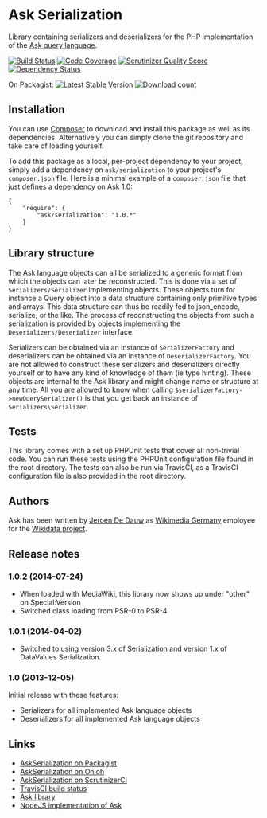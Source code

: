 # Ask Serialization

Library containing serializers and deserializers for the PHP implementation of the
[Ask query language](https://github.com/wmde/Ask).

[![Build Status](https://secure.travis-ci.org/wmde/AskSerialization.png?branch=master)](http://travis-ci.org/wmde/AskSerialization)
[![Code Coverage](https://scrutinizer-ci.com/g/wmde/AskSerialization/badges/coverage.png?s=451c8ee074823e1a9cdb6ce2e891f6f9979519d1)](https://scrutinizer-ci.com/g/wmde/AskSerialization/)
[![Scrutinizer Quality Score](https://scrutinizer-ci.com/g/wmde/AskSerialization/badges/quality-score.png?s=a5a22cfee53fc9b9bcb9fd7c27c7489fb2fbb614)](https://scrutinizer-ci.com/g/wmde/AskSerialization/)
[![Dependency Status](https://www.versioneye.com/php/ask:serialization/dev-master/badge.png)](https://www.versioneye.com/php/ask:serialization)

On Packagist:
[![Latest Stable Version](https://poser.pugx.org/ask/serialization/version.png)](https://packagist.org/packages/ask/serialization)
[![Download count](https://poser.pugx.org/ask/serialization/d/total.png)](https://packagist.org/packages/ask/serialization)

## Installation

You can use [Composer](http://getcomposer.org/) to download and install
this package as well as its dependencies. Alternatively you can simply clone
the git repository and take care of loading yourself.

To add this package as a local, per-project dependency to your project, simply add a
dependency on `ask/serialization` to your project's `composer.json` file.
Here is a minimal example of a `composer.json` file that just defines a dependency on
Ask 1.0:

    {
        "require": {
            "ask/serialization": "1.0.*"
        }
    }

## Library structure

The Ask language objects can all be serialized to a generic format from which the objects can later
be reconstructed. This is done via a set of `Serializers/Serializer` implementing objects. These
objects turn for instance a Query object into a data structure containing only primitive types and
arrays. This data structure can thus be readily fed to json_encode, serialize, or the like. The
process of reconstructing the objects from such a serialization is provided by objects implementing
the `Deserializers/Deserializer` interface.

Serializers can be obtained via an instance of `SerializerFactory` and deserializers can be obtained
via an instance of `DeserializerFactory`. You are not allowed to construct these serializers and
deserializers directly yourself or to have any kind of knowledge of them (ie type hinting). These
objects are internal to the Ask library and might change name or structure at any time. All you
are allowed to know when calling `$serializerFactory->newQuerySerializer()` is that you get back
an instance of `Serializers\Serializer`.

## Tests

This library comes with a set up PHPUnit tests that cover all non-trivial code. You can run these
tests using the PHPUnit configuration file found in the root directory. The tests can also be run
via TravisCI, as a TravisCI configuration file is also provided in the root directory.

## Authors

Ask has been written by [Jeroen De Dauw](https://www.mediawiki.org/wiki/User:Jeroen_De_Dauw)
as [Wikimedia Germany](https://wikimedia.de) employee for the [Wikidata project](https://wikidata.org/).

## Release notes

### 1.0.2 (2014-07-24)

* When loaded with MediaWiki, this library now shows up under "other" on Special:Version
* Switched class loading from PSR-0 to PSR-4

### 1.0.1 (2014-04-02)

* Switched to using version 3.x of Serialization and version 1.x of DataValues Serialization.

### 1.0 (2013-12-05)

Initial release with these features:

* Serializers for all implemented Ask language objects
* Deserializers for all implemented Ask language objects

## Links

* [AskSerialization on Packagist](https://packagist.org/packages/ask/serialization)
* [AskSerialization on Ohloh](https://www.ohloh.net/p/ask)
* [AskSerialization on ScrutinizerCI](https://scrutinizer-ci.com/g/wmde/AskSerialization/)
* [TravisCI build status](https://travis-ci.org/wmde/AskSerialization)
* [Ask library](https://github.com/wmde/Ask)
* [NodeJS implementation of Ask](https://github.com/JeroenDeDauw/AskJS)
